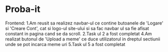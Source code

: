 # Proba-it
Frontend:
1.Am reusit sa realizez navbar-ul ce contine butoanele de 'Logare' si 'Creare Cont', cat si logo-ul site-ului si sa fac navbar ul sa fie afisat constant in pagina cand se da scroll.
2.Task ul 2 a fost completat
4.Am realizat butonul de 'Upload a meme' ce duce utilizatorul in dreptul sectiunii unde se pot incarca  meme uri
5.Task ul 5 a fost completat
